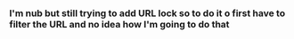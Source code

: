 ### I'm nub but still trying to add URL lock so to do it o first have to filter the URL and no idea how I'm going to do that
